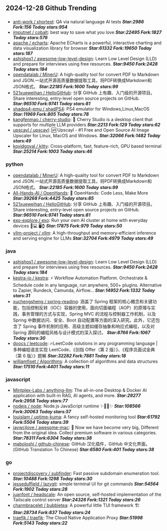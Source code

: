 ## 2024-12-28 Github Trending

### 
* [anti-work / shortest](https://github.com/anti-work/shortest): QA via natural language AI tests ***Star:2986 Fork:156 Today stars:954***
* [imputnet / cobalt](https://github.com/imputnet/cobalt): best way to save what you love ***Star:22495 Fork:1827 Today stars:576***
* [apache / echarts](https://github.com/apache/echarts): Apache ECharts is a powerful, interactive charting and data visualization library for browser ***Star:61332 Fork:19650 Today stars:187***
* [ashishps1 / awesome-low-level-design](https://github.com/ashishps1/awesome-low-level-design): Learn Low Level Design (LLD) and prepare for interviews using free resources. ***Star:9450 Fork:2428 Today stars:184***
* [opendatalab / MinerU](https://github.com/opendatalab/MinerU): A high-quality tool for convert PDF to Markdown and JSON.一站式开源高质量数据提取工具，将PDF转换成Markdown和JSON格式。 ***Star:22185 Fork:1600 Today stars:99***
* [521xueweihan / HelloGitHub](https://github.com/521xueweihan/HelloGitHub): 分享 GitHub 上有趣、入门级的开源项目。Share interesting, entry-level open source projects on GitHub. ***Star:96510 Fork:9741 Today stars:81***
* [shadps4-emu / shadPS4](https://github.com/shadps4-emu/shadPS4): PS4 emulator for Windows,Linux,MacOS ***Star:11969 Fork:805 Today stars:78***
* [kangfenmao / cherry-studio](https://github.com/kangfenmao/cherry-studio): 🍒 Cherry Studio is a desktop client that supports for multiple LLM providers ***Star:2213 Fork:129 Today stars:62***
* [upscayl / upscayl](https://github.com/upscayl/upscayl): 🆙 Upscayl - #1 Free and Open Source AI Image Upscaler for Linux, MacOS and Windows. ***Star:32066 Fork:1482 Today stars:49***
* [kovidgoyal / kitty](https://github.com/kovidgoyal/kitty): Cross-platform, fast, feature-rich, GPU based terminal ***Star:25214 Fork:1003 Today stars:46***

### python
* [opendatalab / MinerU](https://github.com/opendatalab/MinerU): A high-quality tool for convert PDF to Markdown and JSON.一站式开源高质量数据提取工具，将PDF转换成Markdown和JSON格式。 ***Star:22185 Fork:1600 Today stars:99***
* [All-Hands-AI / OpenHands](https://github.com/All-Hands-AI/OpenHands): 🙌 OpenHands: Code Less, Make More ***Star:39268 Fork:4425 Today stars:85***
* [521xueweihan / HelloGitHub](https://github.com/521xueweihan/HelloGitHub): 分享 GitHub 上有趣、入门级的开源项目。Share interesting, entry-level open source projects on GitHub. ***Star:96510 Fork:9741 Today stars:81***
* [exo-explore / exo](https://github.com/exo-explore/exo): Run your own AI cluster at home with everyday devices 📱💻 🖥️⌚ ***Star:17875 Fork:979 Today stars:50***
* [vllm-project / vllm](https://github.com/vllm-project/vllm): A high-throughput and memory-efficient inference and serving engine for LLMs ***Star:32704 Fork:4979 Today stars:49***

### java
* [ashishps1 / awesome-low-level-design](https://github.com/ashishps1/awesome-low-level-design): Learn Low Level Design (LLD) and prepare for interviews using free resources. ***Star:9450 Fork:2428 Today stars:184***
* [kestra-io / kestra](https://github.com/kestra-io/kestra): ⚡ Workflow Automation Platform. Orchestrate & Schedule code in any language, run anywhere, 500+ plugins. Alternative to Zapier, Rundeck, Camunda, Airflow... ***Star:14952 Fork:1332 Today stars:31***
* [xuchengsheng / spring-reading](https://github.com/xuchengsheng/spring-reading): 涵盖了 Spring 框架的核心概念和关键功能，包括控制反转（IOC）容器的使用，面向切面编程（AOP）的原理与实践，事务管理的方式与实现，Spring MVC 的流程与控制器工作机制，以及 Spring 中数据访问、安全、Boot 自动配置等方面的深入研究。此外，它还包含了 Spring 事件机制的应用、高级主题如缓存抽象和响应式编程，以及对 Spring 源码的编程风格与设计模式的深入探讨。 ***Star:8766 Fork:1067 Today stars:30***
* [doocs / leetcode](https://github.com/doocs/leetcode): 🔥LeetCode solutions in any programming language | 多种编程语言实现 LeetCode、《剑指 Offer（第 2 版）》、《程序员面试金典（第 6 版）》题解 ***Star:32282 Fork:7881 Today stars:18***
* [williamfiset / Algorithms](https://github.com/williamfiset/Algorithms): A collection of algorithms and data structures ***Star:17510 Fork:4401 Today stars:11***

### javascript
* [Mintplex-Labs / anything-llm](https://github.com/Mintplex-Labs/anything-llm): The all-in-one Desktop & Docker AI application with built-in RAG, AI agents, and more. ***Star:29277 Fork:2958 Today stars:77***
* [nodejs / node](https://github.com/nodejs/node): Node.js JavaScript runtime ✨🐢🚀✨ ***Star:108566 Fork:30063 Today stars:57***
* [louislam / uptime-kuma](https://github.com/louislam/uptime-kuma): A fancy self-hosted monitoring tool ***Star:61792 Fork:5504 Today stars:39***
* [jaywcjlove / awesome-mac](https://github.com/jaywcjlove/awesome-mac):  Now we have become very big, Different from the original idea. Collect premium software in various categories. ***Star:78311 Fork:6304 Today stars:38***
* [maboloshi / github-chinese](https://github.com/maboloshi/github-chinese): GitHub 汉化插件，GitHub 中文化界面。 (GitHub Translation To Chinese) ***Star:6580 Fork:401 Today stars:38***

### go
* [projectdiscovery / subfinder](https://github.com/projectdiscovery/subfinder): Fast passive subdomain enumeration tool. ***Star:10488 Fork:1298 Today stars:30***
* [jesseduffield / lazygit](https://github.com/jesseduffield/lazygit): simple terminal UI for git commands ***Star:54564 Fork:1902 Today stars:28***
* [juanfont / headscale](https://github.com/juanfont/headscale): An open source, self-hosted implementation of the Tailscale control server ***Star:24326 Fork:1321 Today stars:26***
* [charmbracelet / bubbletea](https://github.com/charmbracelet/bubbletea): A powerful little TUI framework 🏗 ***Star:28734 Fork:837 Today stars:24***
* [traefik / traefik](https://github.com/traefik/traefik): The Cloud Native Application Proxy ***Star:51998 Fork:5143 Today stars:22***

